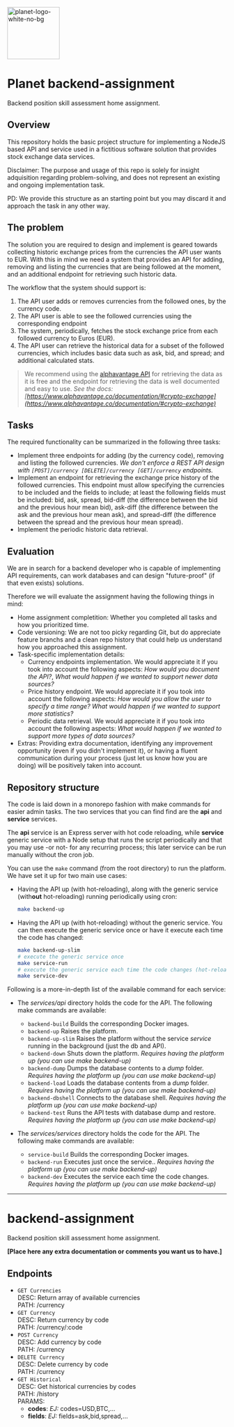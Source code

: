 <img src="https://user-images.githubusercontent.com/28607713/139576077-5c322bfa-d71b-414b-9b63-ff4c53ec9a8d.png"
     alt="planet-logo-white-no-bg"
     width="120">

# Planet backend-assignment
Backend position skill assessment home assignment.

## Overview
This repository holds the basic project structure for implementing a NodeJS based API and service
used in a fictitious software solution that provides stock exchange data services.

Disclaimer: The purpose and usage of this repo is solely for insight adquisition regarding problem-solving,
and does not represent an existing and ongoing implementation task.

PD: We provide this structure as an starting point but you may discard it and approach the task in
any other way.

## The problem
The solution you are required to design and implement is geared towards collecting historic exchange
prices from the currencies the API user wants to EUR. With this in mind we need a system that provides
an API for adding, removing and listing the currencies that are being followed at the moment, and an
additional endpoint for retrieving such historic data.

The workflow that the system should support is:
1. The API user adds or removes currencies from the followed ones, by the currency code.
2. The API user is able to see the followed currencies using the corresponding endpoint
3. The system, periodically, fetches the stock exchange price from each followed currency to Euros (EUR).
4. The API user can retrieve the historical data for a subset of the followed currencies, which
     includes basic data such as ask, bid, and spread; and additional calculated stats.

> We recommend using the [alphavantage API](https://www.alphavantage.co/) for retrieving the data as
> it is free and the endpoint for retrieving the data is well documented and easy to use.
> _See the docs: [https://www.alphavantage.co/documentation/#crypto-exchange](https://www.alphavantage.co/documentation/#crypto-exchange)_

## Tasks
The required functionality can be summarized in the following three tasks:
- Implement three endpoints for adding (by the currency code), removing and listing the followed currencies.
     _We don't enforce a REST API design with `[POST]/currency [DELETE]/currency [GET]/currency` endpoints._
- Implement an endpoint for retrieving the exchange price history of the followed currencies. This endpoint
     must allow specifying the currencies to be included and the fields to include; at least the following
     fields must be included: bid, ask, spread, bid-diff (the difference between the bid and the previous
     hour mean bid), ask-diff (the difference between the ask and the previous hour mean ask), and spread-diff
     (the difference between the spread and the previous hour mean spread).
- Implement the periodic historic data retrieval.

## Evaluation
We are in search for a backend developer who is capable of implementing API requirements, can work
databases and can design "future-proof" (if that even exists) solutions.

Therefore we will evaluate the assignment having the following things in mind:
- Home assignment completition: Whether you completed all tasks and how you prioritized time.
- Code versioning: We are not too picky regarding Git, but do appreciate feature branchs and a clean
  repo history that could help us understand how you approached this assignment.
- Task-specific implementation details:
  - Currency endpoints implementation. We would appreciate it if you took into account the following
    aspects: _How would you document the API?_, _What would happen if we wanted to support newer data sources?_
  - Price history endpoint. We would appreciate it if you took into account the following
    aspects: _How would you allow the user to specify a time range?_ _What would happen if we wanted to support more statistics?_
  - Periodic data retrieval. We would appreciate it if you took into account the following
    aspects: _What would happen if we wanted to support more types of data sources?_
- Extras: Providing extra documentation, identifying any improvement opportunity (even if you didn't
  implement it), or having a fluent communication during your process (just let us know how you are
  doing) will be positively taken into account.

## Repository structure
The code is laid down in a monorepo fashion with make commands for easier admin tasks. The two services
that you can find find are the **api** and **service** services.

The **api** service is an Express server with hot code reloading, while **service** generic service with a
Node setup that runs the script periodically and that you may use -or not- for any recurring process; this
later service can be run manually without the cron job.

You can use the `make` command (from the root directory) to run the platform. We have set it up for two main
use cases:
* Having the API up (with hot-reloading), along with the generic service (with**out** hot-reloading) running periodically using cron:
     ```bash
     make backend-up
     ```
* Having the API up (with hot-reloading) without the generic service. You can then execute the generic service
     once or have it execute each time the code has changed:
     ```bash
     make backend-up-slim
     # execute the generic service once
     make service-run
     # execute the generic service each time the code changes (hot-reloading)
     make service-dev
     ```

Following is a more-in-depth list of the available command for each service:
- The _services/api_ directory holds the code for the API. The following make commands are available:
     - `backend-build` Builds the corresponding Docker images.
     - `backend-up` Raises the platform.
     - `backend-up-slim` Raises the platform without the service _service_ running in the background (just the db and API).
     - `backend-down` Shuts down the platform. _Requires having the platform up (you can use make backend-up)_
     - `backend-dump` Dumps the database contents to a _dump_ folder. _Requires having the platform up (you can use make backend-up)_
     - `backend-load` Loads the database contents from a _dump_ folder. _Requires having the platform up (you can use make backend-up)_
     - `backend-dbshell` Connects to the database shell. _Requires having the platform up (you can use make backend-up)_
     - `backend-test` Runs the API tests with database dump and restore. _Requires having the platform up (you can use make backend-up)_

- The _services/services_ directory holds the code for the API. The following make commands are available:
     - `service-build` Builds the corresponding Docker images.
     - `backend-run` Executes just once the service.. _Requires having the platform up (you can use make backend-up)_
     - `backend-dev` Executes the service each time the code changes. _Requires having the platform up (you can use make backend-up)_
---

# backend-assignment
Backend position skill assessment home assignment.

**[Place here any extra documentation or comments you want us to have.]**
## Endpoints

* `GET Currencies`  
     DESC:  Return array of available currencies  
     PATH: /currency  
* `GET Currency`  
     DESC:  Return currency by code  
     PATH: /currency/:code  
* `POST Currency`  
     DESC: Add currency by code  
     PATH: /currency   
* `DELETE Currency`  
     DESC: Delete currency by code  
     PATH: /currency    
* `GET Historical`  
     DESC: Get historical currencies by codes  
     PATH: /history  
     PARAMS:
     - **codes**: *EJ:* codes=USD,BTC,...  
     - **fields**: *EJ:* fields=ask,bid,spread,...    